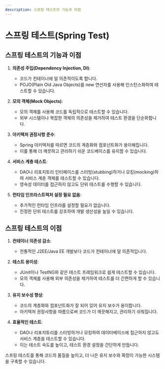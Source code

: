 ```yaml
---
description: 스프링 테스트의 기능과 이점
---
```


# 스프링 테스트(Spring Test)

## **스프링 테스트의 기능과 이점** <a href="#feature-and-benefit" id="feature-and-benefit"></a>

1. **의존성 주입(Dependency Injection, DI)**:
   * 코드가 컨테이너에 덜 의존적이도록 합니다.
   * POJO(Plain Old Java Objects)를 new 연산자를 사용해 인스턴스화하여 테스트할 수 있습니다.
2. **모의 객체(Mock Objects)**:
   * 모의 객체를 사용해 코드를 독립적으로 테스트할 수 있습니다.
   * 외부 시스템이나 복잡한 객체의 의존성을 제거하여 테스트 환경을 단순화합니다.
3. **아키텍처 권장사항 준수**:
   * Spring 아키텍처를 따르면 코드의 계층화와 컴포넌트화가 용이해집니다.
   * 이를 통해 더 깨끗하고 관리하기 쉬운 코드베이스를 유지할 수 있습니다.
4. **서비스 계층 테스트**:
   * DAO나 리포지토리 인터페이스를 스터빙(stubbing)하거나 모킹(mocking)하여 서비스 계층 객체를 테스트할 수 있습니다.
   * 영속성 데이터를 접근하지 않고도 단위 테스트를 수행할 수 있습니다.
5.  **런타임 인프라스트럭처 설정 필요 없음**:

    * 추가적인 런타임 인프라를 설정할 필요가 없습니다.
    * 진정한 단위 테스트를 강조하여 개발 생산성을 높일 수 있습니다.



## **스프링 테스트의 이점** <a href="#benefit" id="benefit"></a>

1. **컨테이너 의존성 감소**:
   * 전통적인 J2EE/Java EE 개발보다 코드가 컨테이너에 덜 의존적입니다.
2. **테스트 용이성**:
   * JUnit이나 TestNG와 같은 테스트 프레임워크로 쉽게 테스트할 수 있습니다.
   * 모의 객체를 사용해 외부 의존성을 제거하여 테스트를 더 간편하게 할 수 있습니다.
3. **유지 보수성 향상**:
   * 코드의 계층화와 컴포넌트화가 잘 되어 있어 유지 보수가 용이합니다.
   * 아키텍처 권장사항을 따름으로써 코드가 더 깨끗해지고, 관리하기 쉬워집니다.
4.  **효율적인 테스트**:

    * DAO나 리포지토리를 스터빙하거나 모킹하여 데이터베이스에 접근하지 않고도 서비스 계층을 테스트할 수 있습니다.
    * 이는 테스트 속도를 높이고, 테스트 환경 설정을 간단하게 만듭니다.



스프링 테스트를 통해 코드의 품질을 높이고, 더 나은 유지 보수와 확장이 가능한 시스템을 구축할 수 있습니다.

